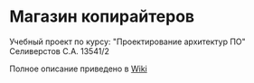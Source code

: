 # Магазин копирайтеров

Учебный проект по курсу: "Проектирование архитектур ПО"
Селиверстов С.А. 13541/2

Полное описание приведено в [Wiki](https://github.com/SilverYar/Copiriters/wiki)
